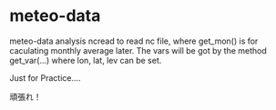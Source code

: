 # meteo-data
meteo-data analysis
ncread to read nc file, where get_mon() is for caculating monthly average later. The vars will be got by the method get_var(...) where lon, lat, lev can be set.


Just for Practice....

頑張れ！
